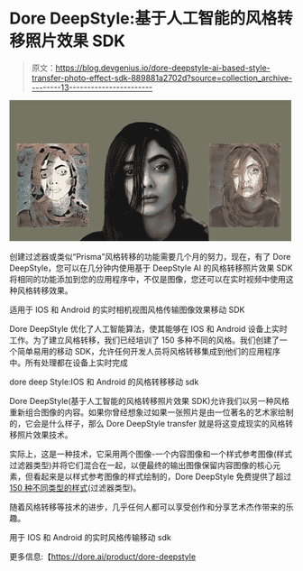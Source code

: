 # Dore DeepStyle:基于人工智能的风格转移照片效果 SDK

> 原文：<https://blog.devgenius.io/dore-deepstyle-ai-based-style-transfer-photo-effect-sdk-889881a2702d?source=collection_archive---------13----------------------->

![](img/7516e92d920f0fd02f63068d96dce0eb.png)

创建过滤器或类似“Prisma”风格转移的功能需要几个月的努力，现在，有了 Dore DeepStyle，您可以在几分钟内使用基于 DeepStyle AI 的风格转移照片效果 SDK 将相同的功能添加到您的应用程序中，不仅是图像，您还可以在实时视频中使用这种风格转移效果。

适用于 IOS 和 Android 的实时相机视图风格传输图像效果移动 SDK

Dore DeepStyle 优化了人工智能算法，使其能够在 IOS 和 Android 设备上实时工作。为了建立风格转移，我们已经培训了 150 多种不同的风格。我们创建了一个简单易用的移动 SDK，允许任何开发人员将风格转移集成到他们的应用程序中。所有处理都在设备上实时完成

dore deep Style:IOS 和 Android 的风格转移移动 sdk

Dore DeepStyle(基于人工智能的风格转移照片效果 SDK)允许我们以另一种风格重新组合图像的内容。如果你曾经想象过如果一张照片是由一位著名的艺术家绘制的，它会是什么样子，那么 Dore DeepStyle transfer 就是将这变成现实的风格转移照片效果技术。

实际上，这是一种技术，它采用两个图像-一个内容图像和一个样式参考图像(样式过滤器类型)并将它们混合在一起，以便最终的输出图像保留内容图像的核心元素，但看起来是以样式参考图像的样式绘制的，Dore DeepStyle 免费提供了超过 [150 种不同类型的样式](https://dore.ai/product/dore-deepstyle/2-product/23-doredeepstyle-filters)(过滤器类型)。

随着风格转移等技术的进步，几乎任何人都可以享受创作和分享艺术杰作带来的乐趣。

用于 IOS 和 Android 的实时风格传输移动 sdk

更多信息:【https://dore.ai/product/dore-deepstyle 